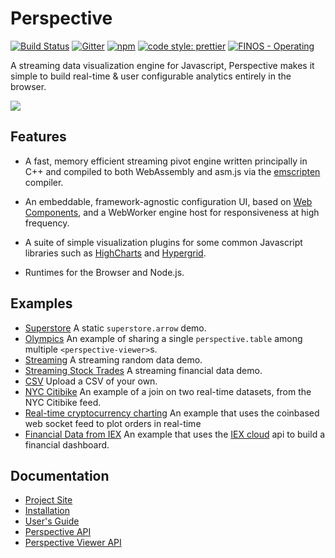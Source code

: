 # Perspective

[![Build Status](https://travis-ci.org/jpmorganchase/perspective.svg?branch=master)](https://travis-ci.org/jpmorganchase/perspective)
[![Gitter](https://img.shields.io/gitter/room/nwjs/nw.js.svg)](https://gitter.im/jpmorganchase/perspective)
[![npm](https://img.shields.io/npm/v/@jpmorganchase/perspective.svg?style=flat-square)](https://www.npmjs.com/package/@jpmorganchase/perspective)
[![code style: prettier](https://img.shields.io/badge/code_style-prettier-ff69b4.svg?style=flat-square)](https://github.com/prettier/prettier)
[![FINOS - Operating](https://cdn.rawgit.com/finos/contrib-toolbox/master/images/badge-operating.svg)](https://finosfoundation.atlassian.net/wiki/display/FINOS/Operating)


A streaming data visualization engine for Javascript, Perspective makes it
simple to build real-time & user configurable analytics entirely in the browser.

<img src="https://jpmorganchase.github.io/perspective/img/demo.gif">

## Features

- A fast, memory efficient streaming pivot engine written principally in C++ and
  compiled to both WebAssembly and asm.js via the
  [emscripten](https://github.com/kripken/emscripten) compiler.

- An embeddable, framework-agnostic configuration UI, based
  on [Web Components](https://www.webcomponents.org/), and a WebWorker engine
  host for responsiveness at high frequency.

- A suite of simple visualization plugins for some common Javascript libraries such as
  [HighCharts](https://github.com/highcharts/highcharts) and
  [Hypergrid](https://github.com/fin-hypergrid/core).

- Runtimes for the Browser and Node.js.

## Examples

* [Superstore](https://bl.ocks.org/JHawk/b29192cd425bfc9443dd12626cc2f606) A static `superstore.arrow` demo.
* [Olympics](https://bl.ocks.org/JHawk/2a29387438af750614cc983f23040732) An example of sharing a single `perspective.table` among multiple `<perspective-viewer>`s.
* [Streaming](https://bl.ocks.org/JHawk/952262145299ffd7fa58d22a51de905d) A streaming random data demo.
* [Streaming Stock Trades](https://bl.ocks.org/timkpaine/064a50a309f25b80c9cfb0b2b84fbdf3) A streaming financial data demo.
* [CSV](https://bl.ocks.org/JHawk/ef28337d5c96c0360f07ca502b872c10) Upload a CSV of your own.
* [NYC Citibike](https://bl.ocks.org/JHawk/ade09a2ea62bb708cc0beab8c35609b0) An example of a join on two real-time datasets, from the NYC Citibike feed.
* [Real-time cryptocurrency charting](https://bl.ocks.org/ColinEberhardt/6e287f871410ecd970b038343b166514) An example that uses the coinbased web socket feed to plot orders in real-time
*  [Financial Data from IEX](https://bl.ocks.org/timkpaine/97e0e7389875f3d21095e434e361a18f) An example that uses the [IEX cloud](https://iexcloud.io) api to build a financial dashboard.

## Documentation

* [Project Site](https://jpmorganchase.github.io/perspective/)
* [Installation](https://jpmorganchase.github.io/perspective/docs/installation.html)
* [User's Guide](https://jpmorganchase.github.io/perspective/docs/usage.html)
* [Perspective API](https://jpmorganchase.github.io/perspective/docs/perspective.html)
* [Perspective Viewer API](https://jpmorganchase.github.io/perspective/docs/perspective-viewer.html)
